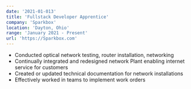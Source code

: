 ```yaml
---
date: '2021-01-013'
title: 'Fullstack Developer Apprentice'
company: 'Sparkbox'
location: 'Dayton, Ohio'
range: 'January 2021 - Present'
url: 'https://Sparkbox.com'
---
```


- Conducted optical network testing, router installation, networking
- Continually integrated and redesigned network Plant enabling internet service for customers
- Created or updated technical documentation for network installations
- Effectively worked in teams to implement work orders 